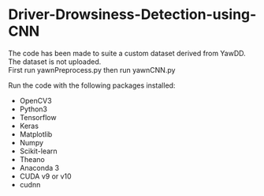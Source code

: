 # Driver-Drowsiness-Detection-using-CNN

The code has been made to suite a custom dataset derived from YawDD.
The dataset is not uploaded.  
First run yawnPreprocess.py then run yawnCNN.py

Run the code with the following packages installed:

- OpenCV3
- Python3
- Tensorflow 
- Keras
- Matplotlib
- Numpy
- Scikit-learn
- Theano
- Anaconda 3
- CUDA v9 or v10
- cudnn

